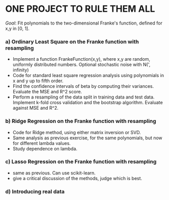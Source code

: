 # ONE PROJECT TO RULE THEM ALL

*Goal*: Fit polynomials to the two-dimensional Franke's function, defined for x,y in [0, 1]. 

### a) Ordinary Least Square on the Franke function with resampling
 - Implement a function FrankeFunction(x,y), where x,y are random, uniformly distributed numbers. Optional stochastic noise with N(', infinity)
 - Code for standard least square regression analysis using polynomials in x and y up to fifth order. 
- Find the confidence intervals of beta by computing their variances. Evaluate the MSE and R^2 score. 
 - Perform a resampling of the data split in training data and test data. Implement k-fold cross validation and the bootstrap algorithm. Evaluate against MSE and R^2. 

### b) Ridge Regression on the Franke function with resampling
 - Code for Ridge method, using either matrix inversion or SVD. 
 - Same analysis as previous exercise, for the same polynomials, but now for different lambda values. 
 - Study dependence on lambda.

### c) Lasso Regression on the Franke function with resampling
 - same as previous. Can use scikit-learn. 
 - give a critical discussion of the methods, judge which is best. 

### d) Introducing real data
